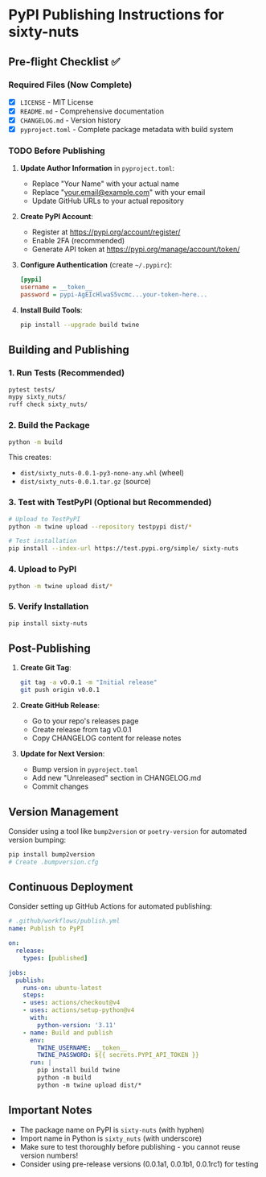 # PyPI Publishing Instructions for sixty-nuts

## Pre-flight Checklist ✅

### Required Files (Now Complete)

- [x] `LICENSE` - MIT License
- [x] `README.md` - Comprehensive documentation
- [x] `CHANGELOG.md` - Version history
- [x] `pyproject.toml` - Complete package metadata with build system

### TODO Before Publishing

1. **Update Author Information** in `pyproject.toml`:
   - Replace "Your Name" with your actual name
   - Replace "<your.email@example.com>" with your email
   - Update GitHub URLs to your actual repository

2. **Create PyPI Account**:
   - Register at <https://pypi.org/account/register/>
   - Enable 2FA (recommended)
   - Generate API token at <https://pypi.org/manage/account/token/>

3. **Configure Authentication** (create `~/.pypirc`):

   ```ini
   [pypi]
   username = __token__
   password = pypi-AgEIcHlwaS5vcmc...your-token-here...
   ```

4. **Install Build Tools**:

   ```bash
   pip install --upgrade build twine
   ```

## Building and Publishing

### 1. Run Tests (Recommended)

```bash
pytest tests/
mypy sixty_nuts/
ruff check sixty_nuts/
```

### 2. Build the Package

```bash
python -m build
```

This creates:

- `dist/sixty_nuts-0.0.1-py3-none-any.whl` (wheel)
- `dist/sixty_nuts-0.0.1.tar.gz` (source)

### 3. Test with TestPyPI (Optional but Recommended)

```bash
# Upload to TestPyPI
python -m twine upload --repository testpypi dist/*

# Test installation
pip install --index-url https://test.pypi.org/simple/ sixty-nuts
```

### 4. Upload to PyPI

```bash
python -m twine upload dist/*
```

### 5. Verify Installation

```bash
pip install sixty-nuts
```

## Post-Publishing

1. **Create Git Tag**:

   ```bash
   git tag -a v0.0.1 -m "Initial release"
   git push origin v0.0.1
   ```

2. **Create GitHub Release**:
   - Go to your repo's releases page
   - Create release from tag v0.0.1
   - Copy CHANGELOG content for release notes

3. **Update for Next Version**:
   - Bump version in `pyproject.toml`
   - Add new "Unreleased" section in CHANGELOG.md
   - Commit changes

## Version Management

Consider using a tool like `bump2version` or `poetry-version` for automated version bumping:

```bash
pip install bump2version
# Create .bumpversion.cfg
```

## Continuous Deployment

Consider setting up GitHub Actions for automated publishing:

```yaml
# .github/workflows/publish.yml
name: Publish to PyPI

on:
  release:
    types: [published]

jobs:
  publish:
    runs-on: ubuntu-latest
    steps:
    - uses: actions/checkout@v4
    - uses: actions/setup-python@v4
      with:
        python-version: '3.11'
    - name: Build and publish
      env:
        TWINE_USERNAME: __token__
        TWINE_PASSWORD: ${{ secrets.PYPI_API_TOKEN }}
      run: |
        pip install build twine
        python -m build
        python -m twine upload dist/*
```

## Important Notes

- The package name on PyPI is `sixty-nuts` (with hyphen)
- Import name in Python is `sixty_nuts` (with underscore)
- Make sure to test thoroughly before publishing - you cannot reuse version numbers!
- Consider using pre-release versions (0.0.1a1, 0.0.1b1, 0.0.1rc1) for testing
